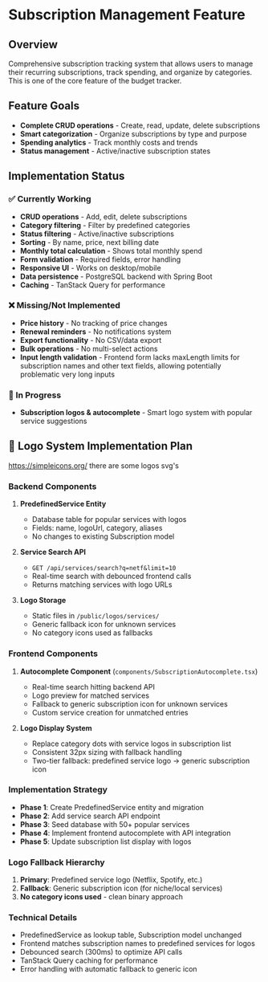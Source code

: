 # Subscription Management Feature

## Overview
Comprehensive subscription tracking system that allows users to manage their recurring subscriptions, track spending, and organize by categories. This is one of the core feature of the budget tracker.

## Feature Goals
- **Complete CRUD operations** - Create, read, update, delete subscriptions
- **Smart categorization** - Organize subscriptions by type and purpose
- **Spending analytics** - Track monthly costs and trends
- **Status management** - Active/inactive subscription states

## Implementation Status

### ✅ Currently Working
- **CRUD operations** - Add, edit, delete subscriptions
- **Category filtering** - Filter by predefined categories
- **Status filtering** - Active/inactive subscriptions
- **Sorting** - By name, price, next billing date
- **Monthly total calculation** - Shows total monthly spend
- **Form validation** - Required fields, error handling
- **Responsive UI** - Works on desktop/mobile
- **Data persistence** - PostgreSQL backend with Spring Boot
- **Caching** - TanStack Query for performance

### ❌ Missing/Not Implemented
- **Price history** - No tracking of price changes
- **Renewal reminders** - No notifications system
- **Export functionality** - No CSV/data export
- **Bulk operations** - No multi-select actions
- **Input length validation** - Frontend form lacks maxLength limits for subscription names and other text fields, allowing potentially problematic very long inputs

### 🚧 In Progress  
- **Subscription logos & autocomplete** - Smart logo system with popular service suggestions

## 🚧 Logo System Implementation Plan

https://simpleicons.org/ there are some logos svg's

### Backend Components
1. **PredefinedService Entity**
   - Database table for popular services with logos
   - Fields: name, logoUrl, category, aliases
   - No changes to existing Subscription model

2. **Service Search API**
   - `GET /api/services/search?q=netf&limit=10`
   - Real-time search with debounced frontend calls
   - Returns matching services with logo URLs

3. **Logo Storage**
   - Static files in `/public/logos/services/`
   - Generic fallback icon for unknown services
   - No category icons used as fallbacks

### Frontend Components
1. **Autocomplete Component** (`components/SubscriptionAutocomplete.tsx`)
   - Real-time search hitting backend API
   - Logo preview for matched services
   - Fallback to generic subscription icon for unknown services
   - Custom service creation for unmatched entries

2. **Logo Display System**
   - Replace category dots with service logos in subscription list
   - Consistent 32px sizing with fallback handling
   - Two-tier fallback: predefined service logo → generic subscription icon

### Implementation Strategy
- **Phase 1**: Create PredefinedService entity and migration
- **Phase 2**: Add service search API endpoint  
- **Phase 3**: Seed database with 50+ popular services
- **Phase 4**: Implement frontend autocomplete with API integration
- **Phase 5**: Update subscription list display with logos

### Logo Fallback Hierarchy
1. **Primary**: Predefined service logo (Netflix, Spotify, etc.)
2. **Fallback**: Generic subscription icon (for niche/local services)
3. **No category icons used** - clean binary approach

### Technical Details
- PredefinedService as lookup table, Subscription model unchanged
- Frontend matches subscription names to predefined services for logos
- Debounced search (300ms) to optimize API calls
- TanStack Query caching for performance
- Error handling with automatic fallback to generic icon

